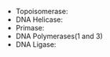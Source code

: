  - Topoisomerase:
 - DNA Helicase:
 - Primase:
 - DNA Polymerases(1 and 3)
 - DNA Ligase:
<!--stackedit_data:
eyJoaXN0b3J5IjpbLTE1OTA3NTU2NjYsLTIwODg3NDY2MTJdfQ
==
-->